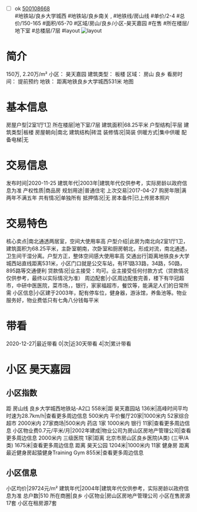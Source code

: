 - [ ] ok [500108668](https://bj.5i5j.com/ershoufang/500108668.html)  
 #地铁站/良乡大学城西 #地铁站/良乡南关 ,  #地铁线/房山线
#单价/2-4 #总价/150-165 #面积/65-70   #区域/房山/良乡/小区-昊天嘉园 #在售 #所在楼层/地下室 #总楼层/7层 #layout 
![layout](http://image2.5i5j.com//group2/M00/8C/F9/CgqJM1z_IXCAXPEWAAJF9QU_vTc293.jpg_P5.jpg) 
# 简介 
 150万,  2.20万/m² 
小区： 昊天嘉园
建筑类型： 板楼
区域： 房山 良乡
看房时间： 提前预约
地铁： 距离地铁良乡大学城西531米 地图
# 基本信息 
 房屋户型|2室1厅1卫
所在楼层|地下室/7层
建筑面积|68.25平米
户型结构|平层
建筑类型|板楼
房屋朝向|南北
建筑结构|砖混
装修情况|简装
供暖方式|集中供暖
配备电梯|无
# 交易信息 
 发布时间|2020-11-25
建筑年代|2003年|建筑年代仅供参考，实际房龄以政府信息为准
产权性质|商品房
规划用途|普通住宅
上次交易|2017-04-27
购房年限|满两年不满五年
共有情况|单独所有
抵押情况|无
房本备件|已上传房本照片
# 交易特色 
 核心卖点|南北通透两居室，空间大使用率高
户型介绍|此房为南北向2室1厅1卫，建筑面积为68.25平米，主卧室朝南，次卧室和厨房朝北，形成对流，南北通透，卫生间干湿分离。户型方正，整体空间感大使用率高
交通出行|距离地铁良乡大学城西站直线距离531米，小区门口就是公交车站，有环1路33路，34路，50路，895路等交通便利
贷款情况|业主接受：均可。业主接受任何付款方式（贷款情况仅供参考，最终以实际情况为准）
周边配套|小区周边配套完善，楼下有华冠超市，中研中医医院，菜市场，，银行，家家福超市，餐饮等，能满足人们的日常所需
小区信息|小区建于2003年，配有停车位，健身器，游泳馆，养鱼池等。物业服务好，物业费低只有七角八分钱每平米
# 带看 
 2020-12-27|最近带看	 0|次|近30天带看	 4|次|累计带看
# 小区 昊天嘉园
## 小区指数 
 距 房山线 良乡大学城西地铁站-A2口 558米|距 昊天嘉园站 136米|高峰时间平均时速为28.7km/h|查看更多周边信息
500米内 平价餐厅20家|1000米内 52家综合超市
2000米内 27家商场|500米内 药店 1家
1000米内 银行 11家|查看更多周边信息
小区物业费0.7元/平米/月|2002年建成|物业公司为房山区房地产管理公司|查看更多周边信息
2000米内 三级医院 1家|距离 北京市房山区良乡医院(A类) (三甲/A类) 1675米|查看更多周边信息
距离 昊天公园 1204米|1000米内 11家 健身房
距离最近健身房起猿健身Training Gym 855米|查看更多周边信息
## 小区信息 
 小区均价|29724元/m²
建筑年代|2004年|建筑年代仅供参考，实际房龄以政府信息为准
总户数|510
所在商圈|良乡
小区物业|房山区房地产管理公司
小区在售房源17套
小区在租房源7套
